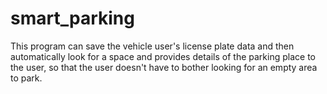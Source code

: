 # smart_parking
This program can save the vehicle user's license plate data and then automatically look for a space and provides details of the parking place to the user, so that the user doesn't have to bother looking for an empty area to park.
